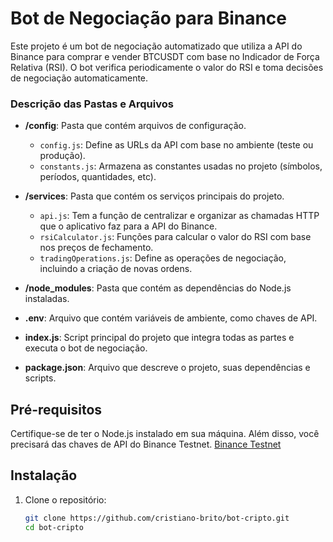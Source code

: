 # Bot de Negociação para Binance 

Este projeto é um bot de negociação automatizado que utiliza a API do Binance para comprar e vender BTCUSDT com base no Indicador de Força Relativa (RSI). O bot verifica periodicamente o valor do RSI e toma decisões de negociação automaticamente.

### Descrição das Pastas e Arquivos

- **/config**: Pasta que contém arquivos de configuração.
  - `config.js`: Define as URLs da API com base no ambiente (teste ou produção).
  - `constants.js`: Armazena as constantes usadas no projeto (símbolos, períodos, quantidades, etc).

- **/services**: Pasta que contém os serviços principais do projeto.
  - `api.js`: Tem a função de centralizar e organizar as chamadas HTTP que o aplicativo faz para a API do Binance.
  - `rsiCalculator.js`: Funções para calcular o valor do RSI com base nos preços de fechamento.
  - `tradingOperations.js`: Define as operações de negociação, incluindo a criação de novas ordens.

- **/node_modules**: Pasta que contém as dependências do Node.js instaladas.

- **.env**: Arquivo que contém variáveis de ambiente, como chaves de API.

- **index.js**: Script principal do projeto que integra todas as partes e executa o bot de negociação.

- **package.json**: Arquivo que descreve o projeto, suas dependências e scripts.

## Pré-requisitos

Certifique-se de ter o Node.js instalado em sua máquina. Além disso, você precisará das chaves de API do Binance Testnet.
[Binance Testnet](https://testnet.binance.vision/)

## Instalação

1. Clone o repositório:
   ```sh
   git clone https://github.com/cristiano-brito/bot-cripto.git
   cd bot-cripto

